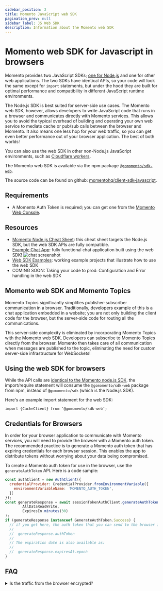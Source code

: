 ```yaml
---
sidebar_position: 2
title: Momento JavaScript web SDK
pagination_prev: null
sidebar_label: JS Web SDK
description: Information about the Momento web SDK
---
```


# Momento web SDK for Javascript in browsers

Momento provides two JavaScript SDKs; [one for Node.js](../nodejs) and one for other web applications. The two SDKs have identical APIs, so your code will look the same except for `import` statements, but under the hood they are built for optimal performance and compatibility in different JavaScript runtime environments.

The Node.js SDK is best suited for server-side use cases. The Momento web SDK, however, allows developers to write JavaScript code that runs in a browser and communicates directly with Momento services. This allows you to avoid the typical overhead of building and operating your own web service to mediate cache or pub/sub calls between the browser and Momento. It also means one less hop for your web traffic, so you can get even better performance out of your browser application. The best of both worlds!

You can also use the web SDK in other non-Node.js JavaScript environments, such as [Cloudflare workers](https://workers.cloudflare.com/).

The Momento web SDK is available via the npm package [`@gomomento/sdk-web`](https://www.npmjs.com/package/@gomomento/sdk-web).

The source code can be found on github: [momentohq/client-sdk-javascript](https://github.com/momentohq/client-sdk-javascript).

## Requirements

- A Momento Auth Token is required; you can get one from the [Momento Web Console](https://console.gomomento.com/).

## Resources

- [Momento Node.js Cheat Sheet](/develop/sdks/nodejs/cheat-sheet.mdx): this cheat sheet targets the Node.js SDK, but the web SDK APIs are fully compatible.
- [Example Chat App](https://github.com/momentohq/example-chat-app): fully functional chat application built using the web SDK!
  ![chat screenshot](/img/web-sdk-chat-app.png)
- [Web SDK Examples](https://github.com/momentohq/client-sdk-javascript/blob/main/examples/web/README.md): working example projects that illustrate how to use the web SDK
- COMING SOON: Taking your code to prod: Configuration and Error handling in the web SDK

## Momento web SDK and Momento Topics

Momento Topics significantly simplifies publisher-subscriber communication in a browser. Traditionally, developers example of this is a chat application embedded in a website; you are not only building the client code for the browser, but the server-side code for routing all the communications.

This server-side complexity is eliminated by incorporating Momento Topics with the Momento web SDK. Developers can subscribe to Momento Topics directly from the browser. Momento then takes care of all communication when messages are published to the topic, eliminating the need for custom server-side infrastructure for WebSockets!

## Using the web SDK for browsers

While the API calls are [identical to the Momento node.js SDK](/develop/sdks/nodejs/cheat-sheet.mdx), the import/require statement will consume the `@gomomento/sdk-web` package from npm, instead of `@gomomento/sdk` (which is the Node.js SDK).

Here's an example import statement for the web SDK:

`import {CacheClient} from ‘@gomomento/sdk-web’;`

## Credentials for Browsers

In order for your browser application to communicate with Momento services, you will need to provide the browser with a Momento auth token. The recommended practice is to generate a Momento auth token that has expiring credentials for each browser session. This enables the app to distribute tokens without worrying about your data being compromised.

To create a Momento auth token for use in the browser, use the `generateAuthToken` API. Here is a code sample:

```javascript
const authClient = new AuthClient({
  credentialProvider: CredentialProvider.fromEnvironmentVariable({
    environmentVariableName: 'MOMENTO_AUTH_TOKEN',
  })
});
const generateResponse = await sessionTokenAuthClient.generateAuthToken(
    	AllDataReadWrite,
    	ExpiresIn.minutes(30)
);
if (generateResponse instanceof GenerateAuthToken.Success) {
  // if you get here, the auth token that you can send to the browser is available as:
  //
  //  generateResponse.authToken
  //
  // The expiration date is also available as:
  //
  //  generateResponse.expiresAt.epoch
}
```

## FAQ

<details>
  <summary>Is the traffic from the browser encrypted?</summary>
As with all traffic with Momento services, the web SDK is fully encrypted on the wire. In addition, the SDK uses TLS 1.2+ encryption.
</details>
